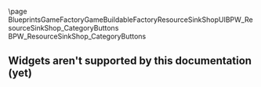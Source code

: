 \page BlueprintsGameFactoryGameBuildableFactoryResourceSinkShopUIBPW_ResourceSinkShop_CategoryButtons BPW_ResourceSinkShop_CategoryButtons
## Widgets aren't supported by this documentation (yet)
